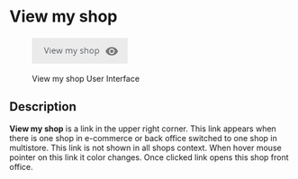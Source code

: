 # View my shop

<figure><img src="../../../.gitbook/assets/image (23) (2).png" alt=""><figcaption><p>View my shop User Interface</p></figcaption></figure>

## Description

**View my shop** is a link in the upper right corner. This link appears when there is one shop in e-commerce or back office switched to one shop in multistore. This link is not shown in all shops context. When hover mouse pointer on this link it color changes. Once clicked link opens this shop front office.

